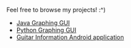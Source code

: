 Feel free to browse my projects! :^)

- [Java Graphing GUI](https://github.com/danigil/GraphGUI)
- [Python Graphing GUI](https://github.com/danigil/GraphGUIPY)
- [Guitar Information Android application](https://github.com/danigil/GuitarGuide)
